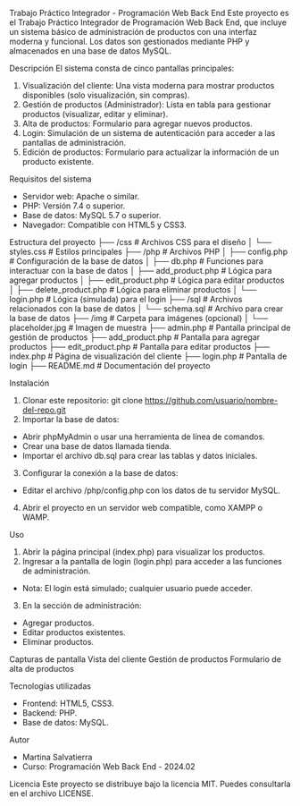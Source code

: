 Trabajo Práctico Integrador - Programación Web Back End
Este proyecto es el Trabajo Práctico Integrador de Programación Web Back End, que incluye un sistema básico de administración de productos con una interfaz moderna y funcional. 
Los datos son gestionados mediante PHP y almacenados en una base de datos MySQL.

Descripción
El sistema consta de cinco pantallas principales:

1. Visualización del cliente: Una vista moderna para mostrar productos disponibles (solo visualización, sin compras).
2. Gestión de productos (Administrador): Lista en tabla para gestionar productos (visualizar, editar y eliminar).
3. Alta de productos: Formulario para agregar nuevos productos.
4. Login: Simulación de un sistema de autenticación para acceder a las pantallas de administración.
5. Edición de productos: Formulario para actualizar la información de un producto existente.

Requisitos del sistema
- Servidor web: Apache o similar.
- PHP: Versión 7.4 o superior.
- Base de datos: MySQL 5.7 o superior.
- Navegador: Compatible con HTML5 y CSS3.

Estructura del proyecto
├── /css                     # Archivos CSS para el diseño
│   └── styles.css           # Estilos principales
├── /php                     # Archivos PHP
│   ├── config.php           # Configuración de la base de datos
│   ├── db.php               # Funciones para interactuar con la base de datos
│   ├── add_product.php      # Lógica para agregar productos
│   ├── edit_product.php     # Lógica para editar productos
│   ├── delete_product.php   # Lógica para eliminar productos
│   └── login.php            # Lógica (simulada) para el login
├── /sql                     # Archivos relacionados con la base de datos
│   └── schema.sql           # Archivo para crear la base de datos
├── /img                     # Carpeta para imágenes (opcional)
│   └── placeholder.jpg      # Imagen de muestra
├── admin.php                # Pantalla principal de gestión de productos
├── add_product.php          # Pantalla para agregar productos
├── edit_product.php         # Pantalla para editar productos
├── index.php                # Página de visualización del cliente
├── login.php                # Pantalla de login
├── README.md                # Documentación del proyecto

Instalación
1. Clonar este repositorio: git clone https://github.com/usuario/nombre-del-repo.git
2. Importar la base de datos:
- Abrir phpMyAdmin o usar una herramienta de línea de comandos.
- Crear una base de datos llamada tienda.
- Importar el archivo db.sql para crear las tablas y datos iniciales.
3. Configurar la conexión a la base de datos:
- Editar el archivo /php/config.php con los datos de tu servidor MySQL.
4. Abrir el proyecto en un servidor web compatible, como XAMPP o WAMP.

Uso
1. Abrir la página principal (index.php) para visualizar los productos.
2. Ingresar a la pantalla de login (login.php) para acceder a las funciones de administración.
- Nota: El login está simulado; cualquier usuario puede acceder.
3. En la sección de administración:
- Agregar productos.
- Editar productos existentes.
- Eliminar productos.

Capturas de pantalla
Vista del cliente
Gestión de productos
Formulario de alta de productos

Tecnologías utilizadas
- Frontend: HTML5, CSS3.
- Backend: PHP.
- Base de datos: MySQL.

Autor
- Martina Salvatierra
- Curso: Programación Web Back End - 2024.02

Licencia
Este proyecto se distribuye bajo la licencia MIT. Puedes consultarla en el archivo LICENSE.

